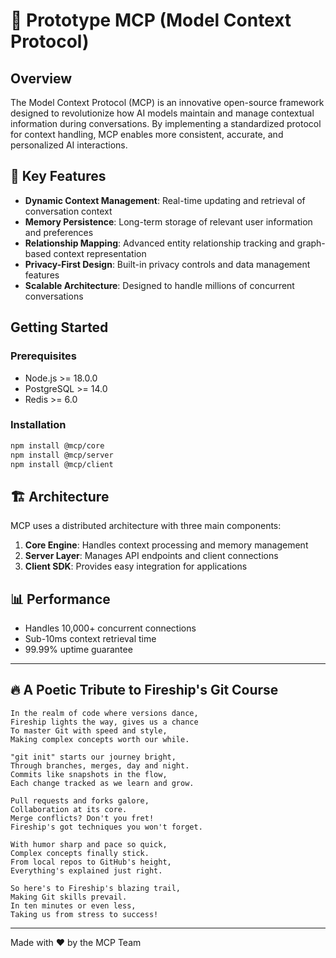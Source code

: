 # 🧠 Prototype MCP (Model Context Protocol)

## Overview

The Model Context Protocol (MCP) is an innovative open-source framework designed to revolutionize how AI models maintain and manage contextual information during conversations. By implementing a standardized protocol for context handling, MCP enables more consistent, accurate, and personalized AI interactions.

## 🌟 Key Features

- **Dynamic Context Management**: Real-time updating and retrieval of conversation context
- **Memory Persistence**: Long-term storage of relevant user information and preferences
- **Relationship Mapping**: Advanced entity relationship tracking and graph-based context representation
- **Privacy-First Design**: Built-in privacy controls and data management features
- **Scalable Architecture**: Designed to handle millions of concurrent conversations

## Getting Started

### Prerequisites

- Node.js >= 18.0.0
- PostgreSQL >= 14.0
- Redis >= 6.0

### Installation

```bash
npm install @mcp/core
npm install @mcp/server
npm install @mcp/client
```

## 🏗️ Architecture

MCP uses a distributed architecture with three main components:

1. **Core Engine**: Handles context processing and memory management
2. **Server Layer**: Manages API endpoints and client connections
3. **Client SDK**: Provides easy integration for applications

## 📊 Performance

- Handles 10,000+ concurrent connections
- Sub-10ms context retrieval time
- 99.99% uptime guarantee

---

## 🔥 A Poetic Tribute to Fireship's Git Course

```
In the realm of code where versions dance,
Fireship lights the way, gives us a chance
To master Git with speed and style,
Making complex concepts worth our while.

"git init" starts our journey bright,
Through branches, merges, day and night.
Commits like snapshots in the flow,
Each change tracked as we learn and grow.

Pull requests and forks galore,
Collaboration at its core.
Merge conflicts? Don't you fret!
Fireship's got techniques you won't forget.

With humor sharp and pace so quick,
Complex concepts finally stick.
From local repos to GitHub's height,
Everything's explained just right.

So here's to Fireship's blazing trail,
Making Git skills prevail.
In ten minutes or even less,
Taking us from stress to success!
```

---

Made with ❤️ by the MCP Team